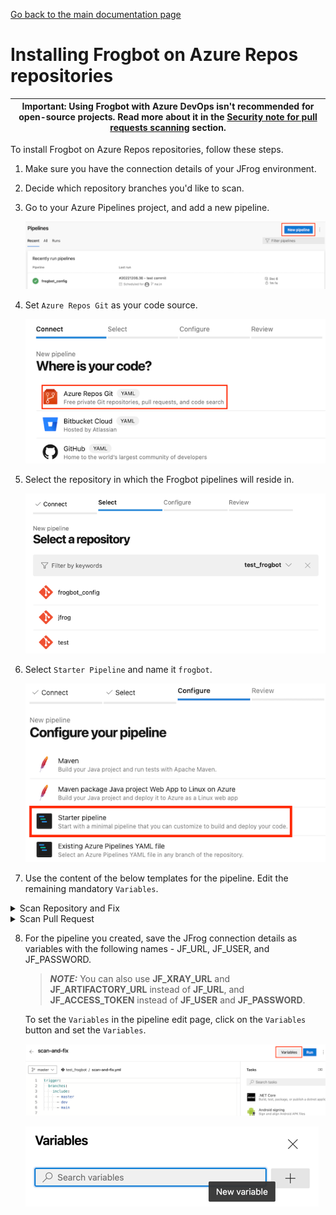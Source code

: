 [Go back to the main documentation page](https://github.com/jfrog/frogbot)

# Installing Frogbot on Azure Repos repositories

| Important: Using Frogbot with Azure DevOps isn't recommended for open-source projects. Read more about it in the [Security note for pull requests scanning](../README.md#-security-note-for-pull-requests-scanning) section. |
| -------------------------------------------------------------------------------------------------------------------------------------------------------------------------------------------------------------------- |

To install Frogbot on Azure Repos repositories, follow these steps.

1. Make sure you have the connection details of your JFrog environment.

2. Decide which repository branches you'd like to scan.

3. Go to your Azure Pipelines project, and add a new pipeline.

   ![azure-new-pipeline.png](../images/azure-new-pipeline.png)

4. Set `Azure Repos Git` as your code source.

   ![azure-set-code-source.png.png](../images/azure-set-code-source.png)

5. Select the repository in which the Frogbot pipelines will reside in.

   ![azure-select-repo-to-test.png](../images/azure-select-repo-to-test.png)

6. Select `Starter Pipeline` and name it `frogbot`.

   ![azure-starter-pipeline.png](../images/azure-starter-pipeline.png)

7. Use the content of the below templates for the pipeline. Edit the remaining mandatory `Variables`.

<details>
   <summary>Scan Repository and Fix</summary>

 ```yml
schedules:
   - cron: '0 0 * * *'
     displayName: Daily midnight build
     branches:
        include:
           - main

pr: none
trigger: none

pool:
   vmImage: ubuntu-latest

variables:
   # Predefined Azure Pipelines variables. There's no need to modify them.
   JF_GIT_PROJECT: $(System.TeamProject)
   JF_GIT_REPO: $(Build.Repository.Name)
   JF_GIT_API_ENDPOINT: $(System.CollectionUri)
   JF_GIT_BASE_BRANCH: $(Build.SourceBranchName)
   JF_GIT_OWNER: $(System.TeamProject)
   JF_GIT_PROVIDER: 'azureRepos'

jobs:
   - job:
     displayName: "Frogbot Scan Repository and Fix"
     steps:
        - task: CmdLine@2
          displayName: 'Download and Run Frogbot'
          env:
             # [Mandatory]
             # JFrog platform URL (This functionality requires version 3.29.0 or above of Xray)
             JF_URL: $(JF_URL)

             # [Mandatory if JF_USER and JF_PASSWORD are not provided]
             # JFrog access token with 'read' permissions for Xray
             JF_ACCESS_TOKEN: $(JF_ACCESS_TOKEN)

             # [Mandatory if JF_ACCESS_TOKEN is not provided]
             # JFrog user and password with 'read' permissions for Xray
             # JF_USER: $JF_USER
             # JF_PASSWORD: $JF_PASSWORD

             # [Mandatory]
             # Azure Repos personal access token with Code -> Read & Write permissions
             JF_GIT_TOKEN: $(JF_GIT_TOKEN)

             # [Optional]
             # By default, the Frogbot workflows download the Frogbot executable as well as other tools 
             # needed from https://releases.jfrog.io
             # If the machine that runs Frogbot has no access to the internet, follow these steps to allow the
             # executable to be downloaded from an Artifactory instance, which the machine has access to: 
             #
             # 1. Login to the Artifactory UI, with a user who has admin credentials.
             # 2. Create a Remote Repository with the following properties set.
             #    Under the 'Basic' tab:
             #       Package Type: Generic
             #       URL: https://releases.jfrog.io
             #    Under the 'Advanced' tab:
             #       Uncheck the 'Store Artifacts Locally' option
             # 3. Set the value of the 'JF_RELEASES_REPO' variable with the Repository Key you created.
             # JF_RELEASES_REPO: ""

             ###########################################################################
             ##   If your project uses a 'frogbot-config.yml' file, you should define ##
             ##   the following variables inside the file, instead of here.           ##
             ###########################################################################

             # [Mandatory if the two conditions below are met]
             # 1. The project uses yarn 2, NuGet, or .NET to download its dependencies
             # 2. The `installCommand` variable isn't set in your frogbot-config.yml file.
             #
             # The command that installs the project dependencies (e.g "nuget restore")
             # JF_INSTALL_DEPS_CMD: ""

             # [Optional, default: "."]
             # Relative path to the root of the project in the Git repository
             JF_WORKING_DIR: maven

             # [Optional]
             # Xray Watches. Learn more about them here: https://www.jfrog.com/confluence/display/JFROG/Configuring+Xray+Watches
             # JF_WATCHES: <watch-1>,<watch-2>...<watch-n>

             # [Optional]
             # JFrog project. Learn more about it here: https://www.jfrog.com/confluence/display/JFROG/Projects
             # JF_PROJECT: <project-key>

             # [Optional, default: "FALSE"]
             # Displays all existing vulnerabilities, including the ones that were added by the pull request.
             # JF_INCLUDE_ALL_VULNERABILITIES: "TRUE"

             # [Optional, default: "TRUE"]
             # Fails the Frogbot task if any security issue is found.
             # JF_FAIL: "FALSE"

             # [Optional]
             # Relative path to a Pip requirements.txt file. If not set, the Python project's dependencies are determined and scanned using the project setup.py file.
             # JF_REQUIREMENTS_FILE: ""

             # [Optional, Default: "TRUE"]
             # Use Gradle wrapper.
             # JF_USE_WRAPPER: "FALSE"

             # [Optional]
             # Frogbot will download the project dependencies if they're not cached locally. To download the
             # dependencies from a virtual repository in Artifactory, set the name of the repository. There's no
             # need to set this value, if it is set in the frogbot-config.yml file.
             # JF_DEPS_REPO: ""

             # [Optional]
             # Template for the branch name generated by Frogbot when creating pull requests with fixes.
             # The template must include ${BRANCH_NAME_HASH}, to ensure that the generated branch name is unique.
             # The template can optionally include the ${IMPACTED_PACKAGE} and ${FIX_VERSION} variables.
             # JF_BRANCH_NAME_TEMPLATE: "frogbot-${IMPACTED_PACKAGE}-${BRANCH_NAME_HASH}"

             # [Optional]
             # Template for the commit message generated by Frogbot when creating pull requests with fixes
             # The template can optionally include the ${IMPACTED_PACKAGE} and ${FIX_VERSION} variables.
             # JF_COMMIT_MESSAGE_TEMPLATE: "Upgrade ${IMPACTED_PACKAGE} to ${FIX_VERSION}"

             # [Optional]
             # Template for the pull request title generated by Frogbot when creating pull requests with fixes.
             # The template can optionally include the ${IMPACTED_PACKAGE} and ${FIX_VERSION} variables.
             # JF_PULL_REQUEST_TITLE_TEMPLATE: "[🐸 Frogbot] Upgrade ${IMPACTED_PACKAGE} to ${FIX_VERSION}"

             # [Optional, Default: "FALSE"]
             # If TRUE, Frogbot creates a single pull request with all the fixes.
             # If FALSE, Frogbot creates a separate pull request for each fix.
             # JF_GIT_AGGREGATE_FIXES: "FALSE"

             # [Optional, Default: "FALSE"]
             # Handle vulnerabilities with fix versions only
             # JF_FIXABLE_ONLY: "TRUE"

             # [Optional]
             # Set the minimum severity for vulnerabilities that should be fixed and commented on in pull requests
             # The following values are accepted: Low, Medium, High, or Critical
             # JF_MIN_SEVERITY: ""

             # [Optional, Default: eco-system+frogbot@jfrog.com]
             # Set the email of the commit author
             # JF_GIT_EMAIL_AUTHOR: ""
          inputs:
             script: |
                getFrogbotScriptPath=$(if [ -z "$JF_RELEASES_REPO" ]; then echo "https://releases.jfrog.io"; else echo "${JF_URL}/artifactory/${JF_RELEASES_REPO}"; fi)
                curl -fLg "$getFrogbotScriptPath/artifactory/frogbot/v2/[RELEASE]/getFrogbot.sh" | sh
                ./frogbot cfpr
 ```

</details>

<details>
   <summary>Scan Pull Request</summary>

 ```yml
pool:
   vmImage: ubuntu-latest

trigger: none

variables:
   JF_GIT_PULL_REQUEST_ID: $(System.PullRequest.PullRequestId)
   JF_GIT_PROJECT: $(System.TeamProject)
   JF_GIT_REPO: $(Build.Repository.Name)
   JF_GIT_API_ENDPOINT: $(System.CollectionUri)
   JF_GIT_BASE_BRANCH: $(System.PullRequest.TargetBranch)
   JF_GIT_OWNER: $(System.TeamProject)
   JF_GIT_PROVIDER: 'azureRepos'

jobs:
   - job:
     displayName: "Frogbot Scan Pull Request"
     steps:
        - task: CmdLine@2
          displayName: 'Download and Run Frogbot'
          env:
            # [Mandatory]
            # JFrog platform URL (This functionality requires version 3.29.0 or above of Xray)
            JF_URL: $(JF_URL)
  
            # [Mandatory if JF_USER and JF_PASSWORD are not provided]
            # JFrog access token with 'read' permissions for Xray
            JF_ACCESS_TOKEN: $(JF_ACCESS_TOKEN)
  
            # [Mandatory if JF_ACCESS_TOKEN is not provided]
            # JFrog user and password with 'read' permissions for Xray
            # JF_USER: $JF_USER
            # JF_PASSWORD: $JF_PASSWORD
  
            # [Mandatory]
            # Azure Repos personal access token with Code -> Read & Write permissions
            JF_GIT_TOKEN: $(JF_GIT_TOKEN)
  
            # [Optional]
            # By default, the Frogbot workflows download the Frogbot executable as well as other tools 
            # needed from https://releases.jfrog.io
            # If the machine that runs Frogbot has no access to the internet, follow these steps to allow the
            # executable to be downloaded from an Artifactory instance, which the machine has access to: 
            #
            # 1. Login to the Artifactory UI, with a user who has admin credentials.
            # 2. Create a Remote Repository with the following properties set.
            #    Under the 'Basic' tab:
            #       Package Type: Generic
            #       URL: https://releases.jfrog.io
            #    Under the 'Advanced' tab:
            #       Uncheck the 'Store Artifacts Locally' option
            # 3. Set the value of the 'JF_RELEASES_REPO' variable with the Repository Key you created.
            # JF_RELEASES_REPO: ""
  
            ###########################################################################
            ##   If your project uses a 'frogbot-config.yml' file, you should define ##
            ##   the following variables inside the file, instead of here.           ##
            ###########################################################################
  
            # [Mandatory if the two conditions below are met]
            # 1. The project uses yarn 2, NuGet, or .NET to download its dependencies
            # 2. The `installCommand` variable isn't set in your frogbot-config.yml file.
            #
            # The command that installs the project dependencies (e.g "nuget restore")
            # JF_INSTALL_DEPS_CMD: ""
  
            # [Optional, default: "."]
            # Relative path to the root of the project in the Git repository
            # JF_WORKING_DIR: path/to/project/dir
  
            # [Optional]
            # Xray Watches. Learn more about them here: https://www.jfrog.com/confluence/display/JFROG/Configuring+Xray+Watches
            # JF_WATCHES: <watch-1>,<watch-2>...<watch-n>
  
            # [Optional]
            # JFrog project. Learn more about it here: https://www.jfrog.com/confluence/display/JFROG/Projects
            # JF_PROJECT: <project-key>
  
            # [Optional, default: "FALSE"]
            # Displays all existing vulnerabilities, including the ones that were added by the pull request.
            # JF_INCLUDE_ALL_VULNERABILITIES: "TRUE"
  
            # [Optional, default: "TRUE"]
            # Fails the Frogbot task if any security issue is found.
            # JF_FAIL: "FALSE"
  
            # [Optional]
            # Relative path to a Pip requirements.txt file. If not set, the Python project's dependencies are determined and scanned using the project setup.py file.
            # JF_REQUIREMENTS_FILE: ""
  
            # [Optional, Default: "TRUE"]
            # Use Gradle wrapper.
            # JF_USE_WRAPPER: "FALSE"
  
            # [Optional]
            # Frogbot will download the project dependencies if they're not cached locally. To download the
            # dependencies from a virtual repository in Artifactory, set the name of the repository. There's no
            # need to set this value, if it is set in the frogbot-config.yml file.
            # JF_DEPS_REPO: ""
  
            # [Optional]
            # Template for the branch name generated by Frogbot when creating pull requests with fixes.
            # The template must include ${BRANCH_NAME_HASH}, to ensure that the generated branch name is unique.
            # The template can optionally include the ${IMPACTED_PACKAGE} and ${FIX_VERSION} variables.
            # JF_BRANCH_NAME_TEMPLATE: "frogbot-${IMPACTED_PACKAGE}-${BRANCH_NAME_HASH}"
  
            # [Optional]
            # Template for the commit message generated by Frogbot when creating pull requests with fixes
            # The template can optionally include the ${IMPACTED_PACKAGE} and ${FIX_VERSION} variables.
            # JF_COMMIT_MESSAGE_TEMPLATE: "Upgrade ${IMPACTED_PACKAGE} to ${FIX_VERSION}"
  
            # [Optional]
            # Template for the pull request title generated by Frogbot when creating pull requests with fixes.
            # The template can optionally include the ${IMPACTED_PACKAGE} and ${FIX_VERSION} variables.
            # JF_PULL_REQUEST_TITLE_TEMPLATE: "[🐸 Frogbot] Upgrade ${IMPACTED_PACKAGE} to ${FIX_VERSION}"
  
            # [Optional, Default: "FALSE"]
            # If TRUE, Frogbot creates a single pull request with all the fixes.
            # If FALSE, Frogbot creates a separate pull request for each fix.
            # JF_GIT_AGGREGATE_FIXES: "FALSE"
  
            # [Optional, Default: "FALSE"]
            # Handle vulnerabilities with fix versions only
            # JF_FIXABLE_ONLY: "TRUE"
  
            # [Optional]
            # Set the minimum severity for vulnerabilities that should be fixed and commented on in pull requests
            # The following values are accepted: Low, Medium, High, or Critical
            # JF_MIN_SEVERITY: ""
  
            # [Optional, Default: eco-system+frogbot@jfrog.com]
            # Set the email of the commit author
            # JF_GIT_EMAIL_AUTHOR: ""
          inputs:
             script: |
                getFrogbotScriptPath=$(if [ -z "$JF_RELEASES_REPO" ]; then echo "https://releases.jfrog.io"; else echo "${JF_URL}/artifactory/${JF_RELEASES_REPO}"; fi)
                curl -fLg "$getFrogbotScriptPath/artifactory/frogbot/v2/[RELEASE]/getFrogbot.sh" | sh
                ./frogbot spr
 ```

> **_NOTE:_** To set up a pull request trigger in Azure Repos, you need to add a branch policy via 'Branch Policies'.

- Go to the "Branches" section:
![azure-branches.png](../images/azure-branches.png)
- For each of the branches against which you want Frogbot to scan pull requests, click on the three dots and select "Branch policies":
![azure-branch-policies.png](../images/azure-branch-policies.png)
- Add new build policy:
![azure-build-policy.png](../images/azure-build-validation.png)
- Fill the following build policy parameters and Save:
![azure-build-policy.png](../images/azure-build-policy.png)

</details>


8. For the pipeline you created, save the JFrog connection details as variables with the following names - JF_URL, JF_USER, and JF_PASSWORD.

   > **_NOTE:_** You can also use **JF_XRAY_URL** and **JF_ARTIFACTORY_URL** instead of **JF_URL**, and **JF_ACCESS_TOKEN**
   > instead of **JF_USER** and **JF_PASSWORD**.

   To set the `Variables` in the pipeline edit page, click on the `Variables` button and set the `Variables`.

   ![variables_button.png](../images/azure-variables-button.png)

   ![img_1.png](../images/azure-new-variable.png)
